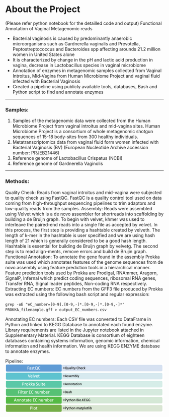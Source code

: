 # About the Project

(Please refer python notebook for the detailled code and output)
Functional Annotation of Vaginal Metagenomic reads

-	Bacterial vaginosis is caused by predominantly anaerobic microorganisms such as Gardnerella vaginalis and Prevotella, Peptostreptococcus and Bacteroides spp affecting arounds 21.2 million women in United States alone
-	It is characterized by change in the pH and lactic acid production in vagina, decrease in Lactobacillus species in vaginal microbiome
-	Annotation of enzymes in metagenomic samples collected from Vaginal Introitus, Mid-Vagina from Human Microbiome Project and vaginal fluid infected with Bacterial Vaginosis
-	Created a pipeline using publicly available tools, databases, Bash and Python script to find and annotate enzymes 

---

### Samples: 
1. Samples of the metagenomic data were collected from the Human Microbiome Project from vaginal introitus and mid-vagina sites. Human Microbiome Project is a consortium of whole metagenomic shotgun sequences of 15-18 body-sites from 300 healthy individuals. 
2. Metatranscriptomics data from vaginal fluid form women infected with Bacterial Vaginosis (BV) (European Nucleotide Archive accession number: PRJEB21446)
3. Reference genome of Lactobacillus Crispatus (NCBI)
4. Reference genome of Gardnerella Vaginolis

---
### Methods:

Quality Check: Reads from vaginal introitus and mid-vagina were subjected to quality check using FastQC. FastQC is a quality control tool used on data coming from high-throughput sequencing pipelines to trim adaptors and low-quality reads from the samples. 
Assembly: Reads were assembled using Velvet which is a de novo assembler for shortreads into scaffolding by building a de Bruijn graph. To begin with velvet, khmer was used to interleave the paired-end reads into a single file as accepted by velvet. In this process, the first step is providing a hashtable created by velveth. The length of k-mer in the hashtable is user specified and we are using hash length of 21 which is generally considered to be a good hash length. Hashtable is essential for building de Bruijn graph by velvetg. The second step is to read align-ments, remove errors and build de Brujin graph. 
Functional Annotation: To annotate the gene found in the assembly Prokka suite was used which annotates features of the genome sequences from de novo assembly using feature prediction tools in a hierarchical manner. Feature prediction tools used by Prokka are Prodigal, RNAmmer, Aragorn, SignalP, Infernal which predict coding sequences, ribosomal RNA genes, Transfer RNA, Signal leader peptides, Non-coding RNA respectively. 
Extracting EC numbers: EC numbers from the GFF3 file produced by Prokka was extracted using the following bash script and regular expression:

`grep -oE "eC_number=[0-9].[0-9,-]*.[0-9,-]*.[0-9,-]*" PROKKA_filenample.gff > output_EC_numbers.csv`

Annotating EC numbers: Each CSV file was converted to DataFrame in Python and linked to KEGG Database to annotated each found enzyme. Library requirements are listed in the Jupyter notebook attached in Supplementary Material. KEGG Database is consortium of eighteen databases containing systems information, genomic information, chemical information and health information. We are using KEGG ENZYME database to annotate enzymes.

Pipeline: 
![Project Brief 1](P1.png "Project Brief 1")
